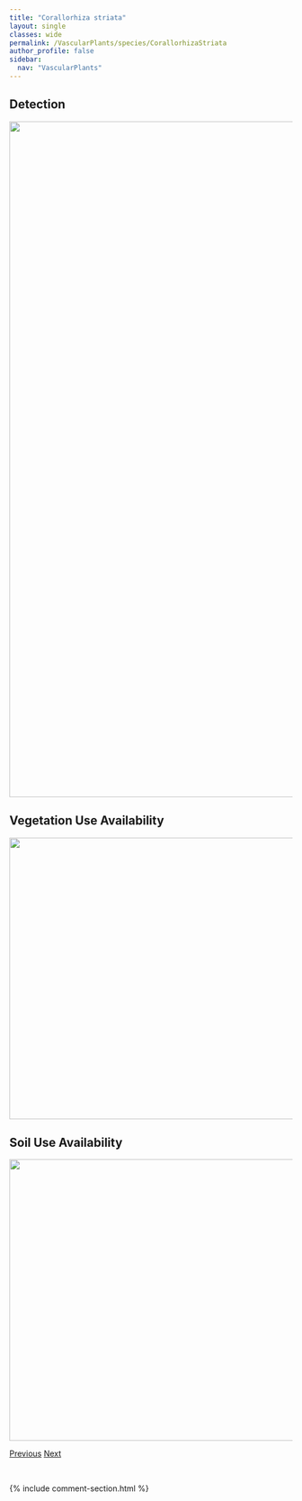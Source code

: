 ```yaml
---
title: "Corallorhiza striata"
layout: single
classes: wide
permalink: /VascularPlants/species/CorallorhizaStriata
author_profile: false
sidebar:
  nav: "VascularPlants"
---
```


<h2>Detection</h2>

<a href="https://drive.google.com/uc?export=view&id=1x0mQQ1tGmW8aKI9MWOCvx6-srGUpiu7j">
<img src="https://drive.google.com/uc?export=view&id=1x0mQQ1tGmW8aKI9MWOCvx6-srGUpiu7j" height = "1200" width = "800">
</a>


<h2>Vegetation Use Availability</h2>

<a href="https://drive.google.com/uc?export=view&id=1elh7yOIrknCOASJwMxlfOiOJkitH5Q6w">
<img src="https://drive.google.com/uc?export=view&id=1elh7yOIrknCOASJwMxlfOiOJkitH5Q6w" height = "500" width = "1000">
</a>


<h2>Soil Use Availability</h2>

<a href="https://drive.google.com/uc?export=view&id=1rF16k8NewnDzOGlY_ks2qKGhOiC8zysm">
<img src="https://drive.google.com/uc?export=view&id=1rF16k8NewnDzOGlY_ks2qKGhOiC8zysm" height = "500" width = "1000">
</a>


<a href="/DevelopmentWebsite/VascularPlants/species/CorallorhizaMaculata" class="pagination--pager" title="Spotted Coralroot">Previous</a> <a href="/DevelopmentWebsite/VascularPlants/species/CorallorhizaTrifida" class="pagination--pager" title="Pale Coralroot">Next</a>

<p>&nbsp;</p>

{% include comment-section.html %}
